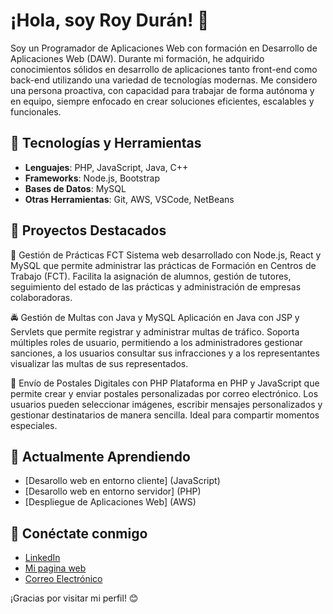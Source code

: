 # ¡Hola, soy Roy Durán! 👋

Soy un Programador de Aplicaciones Web con formación en Desarrollo de Aplicaciones Web (DAW). Durante mi formación, he adquirido conocimientos sólidos en desarrollo de aplicaciones tanto front-end como back-end utilizando una variedad de tecnologías modernas. Me considero una persona proactiva, con capacidad para trabajar de forma autónoma y en equipo, siempre enfocado en crear soluciones eficientes, escalables y funcionales.

## 🔧 Tecnologías y Herramientas

- **Lenguajes**: PHP, JavaScript, Java, C++
- **Frameworks**: Node.js, Bootstrap
- **Bases de Datos**: MySQL
- **Otras Herramientas**: Git, AWS, VSCode, NetBeans

## 🚀 Proyectos Destacados

📘 Gestión de Prácticas FCT
Sistema web desarrollado con Node.js, React y MySQL que permite administrar las prácticas de Formación en Centros de Trabajo (FCT). Facilita la asignación de alumnos, gestión de tutores, seguimiento del estado de las prácticas y administración de empresas colaboradoras.

🚔 Gestión de Multas con Java y MySQL
Aplicación en Java con JSP y Servlets que permite registrar y administrar multas de tráfico. Soporta múltiples roles de usuario, permitiendo a los administradores gestionar sanciones, a los usuarios consultar sus infracciones y a los representantes visualizar las multas de sus representados.

💌 Envío de Postales Digitales con PHP
Plataforma en PHP y JavaScript que permite crear y enviar postales personalizadas por correo electrónico. Los usuarios pueden seleccionar imágenes, escribir mensajes personalizados y gestionar destinatarios de manera sencilla. Ideal para compartir momentos especiales.

## 🌱 Actualmente Aprendiendo

- [Desarollo web en entorno cliente] (JavaScript)
- [Desarollo web en entorno servidor] (PHP) 
- [Despliegue de Aplicaciones Web] (AWS)

## 💬 Conéctate conmigo

- [LinkedIn](https://www.linkedin.com/in/roy-duran/)
- [Mi pagina web](http://www.ocptech.es/)
- [Correo Electrónico](gcduranroldan@gmail.com)

¡Gracias por visitar mi perfil! 😊
